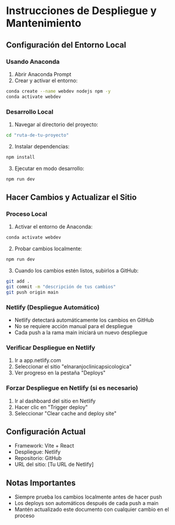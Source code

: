 # Instrucciones de Despliegue y Mantenimiento

## Configuración del Entorno Local

### Usando Anaconda
1. Abrir Anaconda Prompt
2. Crear y activar el entorno:
```bash
conda create --name webdev nodejs npm -y
conda activate webdev
```

### Desarrollo Local
1. Navegar al directorio del proyecto:
```bash
cd "ruta-de-tu-proyecto"
```

2. Instalar dependencias:
```bash
npm install
```

3. Ejecutar en modo desarrollo:
```bash
npm run dev
```

## Hacer Cambios y Actualizar el Sitio

### Proceso Local
1. Activar el entorno de Anaconda:
```bash
conda activate webdev
```

2. Probar cambios localmente:
```bash
npm run dev
```

3. Cuando los cambios estén listos, subirlos a GitHub:
```bash
git add .
git commit -m "descripción de tus cambios"
git push origin main
```

### Netlify (Despliegue Automático)
- Netlify detectará automáticamente los cambios en GitHub
- No se requiere acción manual para el despliegue
- Cada push a la rama main iniciará un nuevo despliegue

### Verificar Despliegue en Netlify
1. Ir a app.netlify.com
2. Seleccionar el sitio "elnaranjoclinicapsicologica"
3. Ver progreso en la pestaña "Deploys"

### Forzar Despliegue en Netlify (si es necesario)
1. Ir al dashboard del sitio en Netlify
2. Hacer clic en "Trigger deploy"
3. Seleccionar "Clear cache and deploy site"

## Configuración Actual
- Framework: Vite + React
- Despliegue: Netlify
- Repositorio: GitHub
- URL del sitio: [Tu URL de Netlify]

## Notas Importantes
- Siempre prueba los cambios localmente antes de hacer push
- Los deploys son automáticos después de cada push a main
- Mantén actualizado este documento con cualquier cambio en el proceso